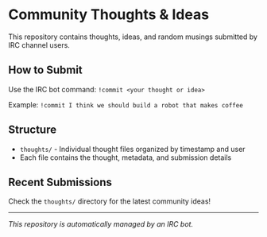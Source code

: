 # Community Thoughts & Ideas

This repository contains thoughts, ideas, and random musings submitted by IRC channel users.

## How to Submit

Use the IRC bot command: `!commit <your thought or idea>`

Example: `!commit I think we should build a robot that makes coffee`

## Structure

- `thoughts/` - Individual thought files organized by timestamp and user
- Each file contains the thought, metadata, and submission details

## Recent Submissions

Check the `thoughts/` directory for the latest community ideas!

---

*This repository is automatically managed by an IRC bot.*
